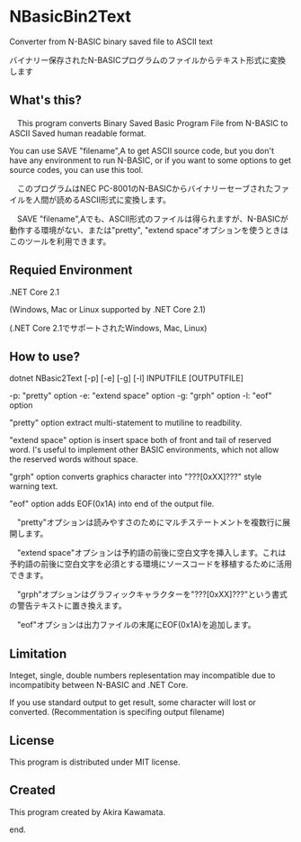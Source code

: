 # NBasicBin2Text
Converter from N-BASIC binary saved file to ASCII text

バイナリー保存されたN-BASICプログラムのファイルからテキスト形式に変換します

## What's this?
　This program converts Binary Saved Basic Program File from N-BASIC to ASCII Saved human readable format.

  You can use SAVE "filename",A to get ASCII source code, but you don't have any environment to run N-BASIC, or if you want to some options to get source codes, you can use this tool. 

　このプログラムはNEC PC-8001のN-BASICからバイナリーセーブされたファイルを人間が読めるASCII形式に変換します。

　SAVE "filename",Aでも、ASCII形式のファイルは得られますが、N-BASICが動作する環境がない、または"pretty", "extend space"オプションを使うときはこのツールを利用できます。

## Requied Environment
  .NET Core 2.1

  (Windows, Mac or Linux supported by .NET Core 2.1)

  (.NET Core 2.1でサポートされたWindows, Mac, Linux)

## How to use?

dotnet NBasic2Text [-p] [-e] [-g] [-l] INPUTFILE [OUTPUTFILE]

-p: "pretty" option
-e: "extend space" option
-g: "grph" option
-l: "eof" option

  "pretty" option extract multi-statement to mutiline to readbility.

  "extend space" option is insert space both of front and tail of reserved word. I's useful to implement other BASIC environments, which not allow the reserved words without space.

  "grph" option converts graphics character into "???[0xXX]???" style warning text.

  "eof" option adds EOF(0x1A) into end of the output file.

　"pretty"オプションは読みやすさのためにマルチステートメントを複数行に展開します。

　"extend space"オプションは予約語の前後に空白文字を挿入します。これは予約語の前後に空白文字を必須とする環境にソースコードを移植するために活用できます。

　"grph"オプションはグラフィックキャラクターを"???[0xXX]???"という書式の警告テキストに置き換えます。

　"eof"オプションは出力ファイルの末尾にEOF(0x1A)を追加します。

## Limitation

  Integet, single, double numbers replesentation may incompatible due to incompatibity between N-BASIC and .NET Core.

  If you use standard output to get result, some character will lost or converted.  (Recommentation is specifing output filename)

## License
  This program is distributed under MIT license.

## Created
  This program created by Akira Kawamata.

end.
